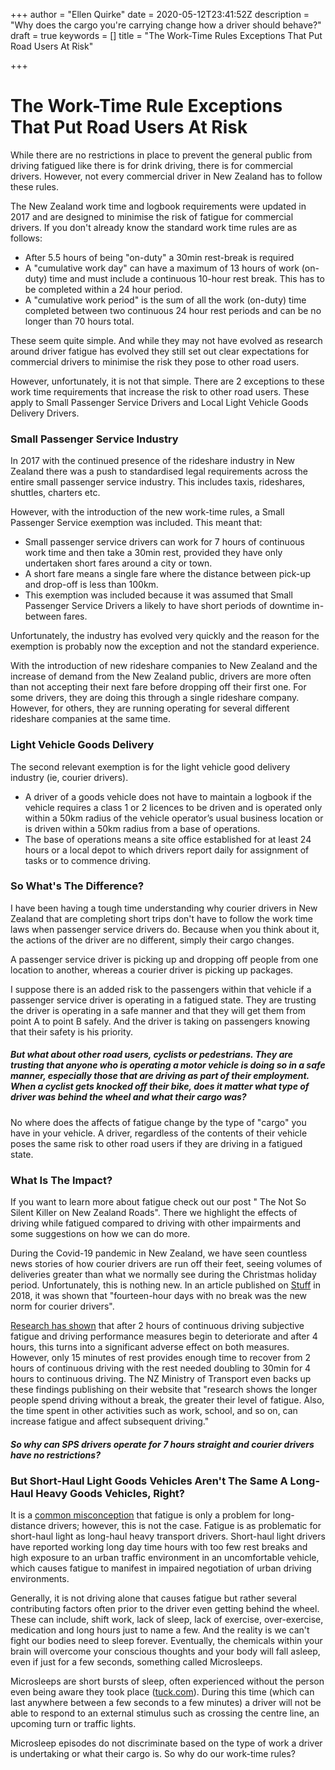+++
author = "Ellen Quirke"
date = 2020-05-12T23:41:52Z
description = "Why does the cargo you're carrying change how a driver should behave?"
draft = true
keywords = []
title = "The Work-Time Rules Exceptions That Put Road Users At Risk"

+++
# The Work-Time Rule Exceptions That Put Road Users At Risk

While there are no restrictions in place to prevent the general public from driving fatigued like there is for drink driving, there is for commercial drivers. However, not every commercial driver in New Zealand has to follow these rules.

The New Zealand work time and logbook requirements were updated in 2017 and are designed to minimise the risk of fatigue for commercial drivers. If you don't already know the standard work time rules are as follows:

* After 5.5 hours of being "on-duty" a 30min rest-break is required
* A "cumulative work day" can have a maximum of 13 hours of work (on-duty) time and must include a continuous 10-hour rest break. This has to be completed within a 24 hour period.
* A "cumulative work period" is the sum of all the work (on-duty) time completed between two continuous 24 hour rest periods and can be no longer than 70 hours total.

These seem quite simple. And while they may not have evolved as research around driver fatigue has evolved they still set out clear expectations for commercial drivers to minimise the risk they pose to other road users.

However, unfortunately, it is not that simple. There are 2 exceptions to these work time requirements that increase the risk to other road users. These apply to Small Passenger Service Drivers and Local Light Vehicle Goods Delivery Drivers.

### Small Passenger Service Industry

In 2017 with the continued presence of the rideshare industry in New Zealand there was a push to standardised legal requirements across the entire small passenger service industry. This includes taxis, rideshares, shuttles, charters etc.

However, with the introduction of the new work-time rules, a Small Passenger Service exemption was included. This meant that:

* Small passenger service drivers can work for 7 hours of continuous work time and then take a 30min rest, provided they have only undertaken short fares around a city or town.
* A short fare means a single fare where the distance between pick-up and drop-off is less than 100km.
* This exemption was included because it was assumed that Small Passenger Service Drivers a likely to have short periods of downtime in-between fares.

Unfortunately, the industry has evolved very quickly and the reason for the exemption is probably now the exception and not the standard experience.

With the introduction of new rideshare companies to New Zealand and the increase of demand from the New Zealand public, drivers are more often than not accepting their next fare before dropping off their first one. For some drivers, they are doing this through a single rideshare company. However, for others, they are running operating for several different rideshare companies at the same time.

### Light Vehicle Goods Delivery

The second relevant exemption is for the light vehicle good delivery industry (ie, courier drivers). 

* A driver of a goods vehicle does not have to maintain a logbook if the vehicle requires a class 1 or 2 licences to be driven and is operated only within a 50km radius of the vehicle operator’s usual business location or is driven within a 50km radius from a base of operations. 
* The base of operations means a site office established for at least 24 hours or a local depot to which drivers report daily for assignment of tasks or to commence driving.

### So What's The Difference?

I have been having a tough time understanding why courier drivers in New Zealand that are completing short trips don't have to follow the work time laws when passenger service drivers do. Because when you think about it, the actions of the driver are no different, simply their cargo changes.

A passenger service driver is picking up and dropping off people from one location to another, whereas a courier driver is picking up packages.

I suppose there is an added risk to the passengers within that vehicle if a passenger service driver is operating in a fatigued state. They are trusting the driver is operating in a safe manner and that they will get them from point A to point B safely. And the driver is taking on passengers knowing that their safety is his priority.

##### But what about other road users, cyclists or pedestrians. They are trusting that anyone who is operating a motor vehicle is doing so in a safe manner, especially those that are driving as part of their employment. When a cyclist gets knocked off their bike, does it matter what type of driver was behind the wheel and what their cargo was?

No where does the affects of fatigue change by the type of "cargo" you have in your vehicle. A driver, regardless of the contents of their vehicle poses the same risk to other road users if they are driving in a fatigued state.

### What Is The Impact?

If you want to learn more about fatigue check out our post " The Not So Silent Killer on New Zealand Roads". There we highlight the effects of driving while fatigued compared to driving with other impairments and some suggestions on how we can do more. 

During the Covid-19 pandemic in New Zealand, we have seen countless news stories of how courier drivers are run off their feet, seeing volumes of deliveries greater than what we normally see during the Christmas holiday period. Unfortunately, this is nothing new. In an article published on [Stuff](https://www.stuff.co.nz/business/better-business/104705738/long-days-no-annual-leave-no-breaks--courier-drivers-reveal-difficulties-of-job) in 2018, it was shown that "fourteen-hour days with no break was the new norm for courier drivers".

[Research has shown](https://www.sciencedirect.com/science/article/pii/S0022437514000048) that after 2 hours of continuous driving subjective fatigue and driving performance measures begin to deteriorate and after 4 hours, this turns into a significant adverse effect on both measures. However, only 15 minutes of rest provides enough time to recover from 2 hours of continuous driving with the rest needed doubling to 30min for 4 hours to continuous driving. The NZ Ministry of Transport even backs up these findings publishing on their website that "research shows the longer people spend driving without a break, the greater their level of fatigue. Also, the time spent in other activities such as work, school, and so on, can increase fatigue and affect subsequent driving."

##### So why can SPS drivers operate for 7 hours straight and courier drivers have no restrictions?

### But Short-Haul Light Goods Vehicles Aren't The Same A Long-Haul Heavy Goods Vehicles, Right?

It is a [common misconception](https://www.tac.vic.gov.au/road-safety/safe-driving/tips-and-tools/fighting-fatigue) that fatigue is only a problem for long-distance drivers; however, this is not the case. Fatigue is as problematic for short-haul light as long-haul heavy transport drivers. Short-haul light drivers have reported working long day time hours with too few rest breaks and high exposure to an urban traffic environment in an uncomfortable vehicle, which causes fatigue to manifest in impaired negotiation of urban driving environments.

Generally, it is not driving alone that causes fatigue but rather several contributing factors often prior to the driver even getting behind the wheel. These can include, shift work, lack of sleep, lack of exercise, over-exercise, medication and long hours just to name a few. And the reality is we can't fight our bodies need to sleep forever. Eventually, the chemicals within your brain will overcome your conscious thoughts and your body will fall asleep, even if just for a few seconds, something called Microsleeps. 

Microsleeps are short bursts of sleep, often experienced without the person even being aware they took place ([tuck.com](https://www.tuck.com/microsleep/)). During this time (which can last anywhere between a few seconds to a few minutes) a driver will not be able to respond to an external stimulus such as crossing the centre line, an upcoming turn or traffic lights. 

Microsleep episodes do not discriminate based on the type of work a driver is undertaking or what their cargo is. So why do our work-time rules?